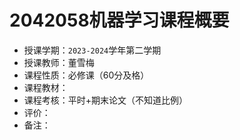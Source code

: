 # 2042058机器学习课程概要

+ 授课学期：`2023-2024`学年第二学期
+ 授课教师：董雪梅
+ 课程性质：必修课（60分及格）
+ 课程教材：
+ 课程考核：平时+期末论文（不知道比例）
+ 评价：
+ 备注：
